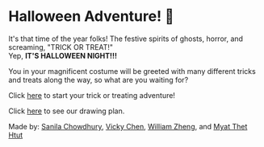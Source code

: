 # Halloween Adventure! 🎃

It's that time of the year folks! The festive spirits of ghosts, horror, and screaming, "TRICK OR TREAT!"   
Yep, **IT'S HALLOWEEN NIGHT!!!** 

You in your magnificent costume will be greeted with many different tricks and treats along the way, so what are you waiting for? 

Click [here](house.md) to start your trick or treating adventure!  

Click [here](https://docs.google.com/drawings/d/10iLHPNbuOlthuEDFrAJWRbDWi2vx50AQcLZzaVLOwXk/edit?usp=sharing) to see our drawing plan.  

Made by: [Sanila Chowdhury](https://github.com/sanilac6459), [Vicky Chen](https://github.com/vickyc6811), [William Zheng](https://github.com/WilliamZ8996), and [Myat Thet Htut](https://github.com/myattheth4618)  